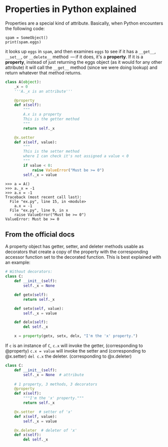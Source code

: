 # Properties in Python explained

Properties are a special kind of attribute. Basically, when Python encounters the following code:

```
spam = SomeObject()
print(spam.eggs)
```

it looks up `eggs` in `spam`, and then examines `eggs` to see if it has a `__get__`, `__set__`, or `__delete__` method 
— if it does, it's a **property**. If it is a **property**, instead of just returning the eggs object 
(as it would for any other attribute) it will call the `__get__` method (since we were doing lookup) 
and return whatever that method returns.

```python
class A(object):
    _x = 0
    '''A._x is an attribute'''

    @property
    def x(self):
        """
        A.x is a property
        This is the getter method
        """
        return self._x

    @x.setter
    def x(self, value):
        """
        This is the setter method
        where I can check it's not assigned a value < 0
        """
        if value < 0:
            raise ValueError("Must be >= 0")
        self._x = value
```
```
>>> a = A()
>>> a._x = -1
>>> a.x = -1
Traceback (most recent call last):
  File "ex.py", line 15, in <module>
    a.x = -1
  File "ex.py", line 9, in x
    raise ValueError("Must be >= 0")
ValueError: Must be >= 0
```

## From the official docs

A property object has getter, setter, and deleter methods usable as decorators that create a copy of the property 
with the corresponding accessor function set to the decorated function. This is best explained with an example:

```python
# Without decorators:
class C:
    def __init__(self):
        self._x = None

    def getx(self):
        return self._x

    def setx(self, value):
        self._x = value

    def delx(self):
        del self._x

    x = property(getx, setx, delx, "I'm the 'x' property.")
```

If `c` is an instance of `C`, 
`c.x` will invoke the getter, (corresponding to @property)
`c.x = value` will invoke the setter and (corresponding to @x.setter)
`del c.x` the deleter. (corresponding to @x.deleter)

```python
class C:
    def __init__(self):
        self._x = None  # attribute
    
    # 1 property, 3 methods, 3 decorators
    @property
    def x(self):
        """I'm the 'x' property."""
        return self._x

    @x.setter  # setter of 'x'
    def x(self, value):
        self._x = value

    @x.deleter  # deleter of 'x'
    def x(self):
        del self._x
```
